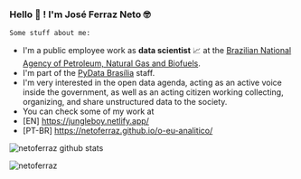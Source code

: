 ### Hello 👋 ! I'm José Ferraz Neto 🤓

`Some stuff about me:`

- I'm a public employee work as **data scientist** 📈 at the [Brazilian National Agency of Petroleum, Natural Gas and Biofuels](http://www.anp.gov.br/).
- I'm part of the [PyData Brasília](https://www.meetup.com/pt-BR/PyData-Brasilia/) staff.
- I'm very interested in the open data agenda, acting as an active voice inside the government, as well as an acting citizen working collecting, organizing, and share unstructured data to the society.
- You can check some of my work at 
- [EN] https://jungleboy.netlify.app/
- [PT-BR] https://netoferraz.github.io/o-eu-analitico/ 

![netoferraz github stats](https://github-readme-stats.vercel.app/api?username=netoferraz&show_icons=true)

<p align="left"> <img src="https://komarev.com/ghpvc/?username=netoferraz" alt="netoferraz" /> </p>
